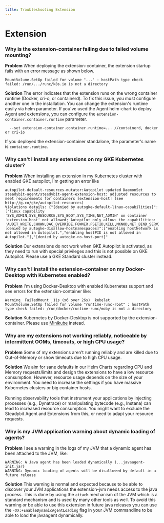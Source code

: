 ```yaml
---
title: Troubleshooting Extension
---
```


# Extension

### Why is the extension-container failing due to failed volume mounting?

**Problem** When deploying the extension-container, the extension startup fails with an error message as shown below.

```
MountVolume.SetUp failed for volume "..." : hostPath type check failed: /run/.../runc/k8s.io is not a directory
```

**Solution** The error indicates that the extension runs on the wrong container runtime (Docker, cri-o, or containerd). To fix this issue, you must configure another one in the installation. You can change the extension's runtime easily via helm parameter. If you've used the Agent helm-chart to deploy Agent and extensions, you can configure the `extension-container.container.runtime` parameter.

```
  --set extension-container.container.runtime=... //containerd, docker or cri-io
```

If you deployed the extension-container standalone, the parameter's name is `container.runtime`.

### Why can't I install any extensions on my GKE Kubernetes cluster?

**Problem** When installing an extension in my Kubernetes cluster with enabled GKE autopilot, I'm getting an error like
```
autopilot-default-resources-mutator:Autopilot updated DaemonSet steadybit-agent/steadybit-agent-extension-host: adjusted resources to meet requirements for containers [extension-host] (see http://g.co/gke/autopilot-resources)
Violations details: {"[denied by autogke-default-linux-capabilities]":["linux capability 'SYS_ADMIN,SYS_RESOURCE,SYS_BOOT,SYS_TIME,NET_ADMIN' on container 'extension-host' not allowed; Autopilot only allows the capabilities: 'AUDIT_WRITE,CHOWN,DAC_OVERRIDE,FOWNER,FSETID,KILL,MKNOD,NET_BIND_SERVICE,NET_RAW,SETFCAP,SETGID,SETPCAP,SETUID,SYS_CHROOT,SYS_PTRACE'."],"[denied by autogke-disallow-hostnamespaces]":["enabling hostNetwork is not allowed in Autopilot.","enabling hostPID is not allowed in Autopilot."],"[denied by autogke-no-host-port]"
```

**Solution** Our extensions do not work when GKE Autopilot is activated, as they need to run with special privileges and this is not possible on GKE Autopilot.
Please use a GKE Standard cluster instead.


### Why can't I install the extension-container on my Docker-Desktop with Kubernetes enabled?

**Problem** I'm using Docker-Desktop with enabled Kubernetes support and see errors for the extension-container like:
```
Warning  FailedMount  11s (x6 over 26s)  kubelet            MountVolume.SetUp failed for volume "runtime-runc-root" : hostPath type check failed: /run/docker/runtime-runc/moby is not a directory 
```

**Solution** Kubernetes by Docker-Desktop is not supported by the extension-container. Please use [Minikube](https://minikube.sigs.k8s.io/docs/start/) instead.

### Why are my extensions not working reliably, noticeable by intermittent OOMs, timeouts, or high CPU usage?

**Problem** Some of my extensions aren't running reliably and are killed due to Out-of-Memory or show timeouts due to high CPU usage.

**Solution** We aim for sane defaults in our Helm Charts regarding CPU and Memory requests/limits and design the extensions to have a low resource consumption.
However, resource usage depends on the size of your environment.
You need to increase the settings if you have massive Kubernetes clusters or big container hosts.\
\
Running observability tools that instrument your applications by injecting processes (e.g., Dynatrace) or manipulating bytecode (e.g., Instana) can lead to increased resource consumption.
You might want to exclude the Steadybit Agent and Extensions from this, or need to adapt your resource requests.


### Why is my JVM application warning about dynamic loading of agents?

**Problem** I see a warning in the logs of my JVM that a dynamic agent has been attached to the JVM, like:

```
WARNING: A Java agent has been loaded dynamically (...javaagent-init.jar)
WARNING: Dynamic loading of agents will be disallowed by default in a future release
```

**Solution** This warning is normal and expected because to be able to discover your JVM applications the extension-jvm needs access to the java process.
This is done by using the `attach` mechanism of the JVM which is a standard mechanism and is used by many other tools as well.
To avoid this warning or be able to use this extension in future java releases you can use the `-XX:+EnableDynamicAgentLoading` flag in your JVM commandline to be able to load the javaagent dynamically.
